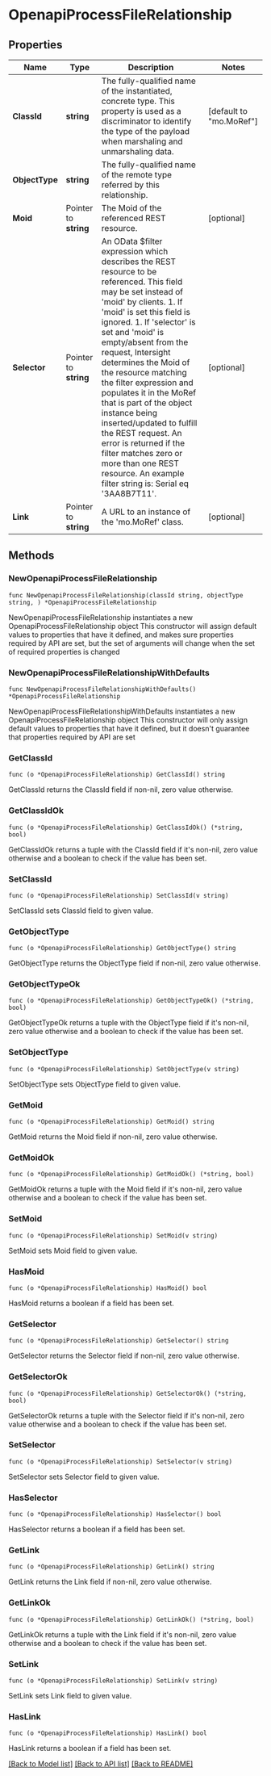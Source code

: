 # OpenapiProcessFileRelationship

## Properties

Name | Type | Description | Notes
------------ | ------------- | ------------- | -------------
**ClassId** | **string** | The fully-qualified name of the instantiated, concrete type. This property is used as a discriminator to identify the type of the payload when marshaling and unmarshaling data. | [default to "mo.MoRef"]
**ObjectType** | **string** | The fully-qualified name of the remote type referred by this relationship. | 
**Moid** | Pointer to **string** | The Moid of the referenced REST resource. | [optional] 
**Selector** | Pointer to **string** | An OData $filter expression which describes the REST resource to be referenced. This field may be set instead of &#39;moid&#39; by clients. 1. If &#39;moid&#39; is set this field is ignored. 1. If &#39;selector&#39; is set and &#39;moid&#39; is empty/absent from the request, Intersight determines the Moid of the resource matching the filter expression and populates it in the MoRef that is part of the object instance being inserted/updated to fulfill the REST request. An error is returned if the filter matches zero or more than one REST resource. An example filter string is: Serial eq &#39;3AA8B7T11&#39;. | [optional] 
**Link** | Pointer to **string** | A URL to an instance of the &#39;mo.MoRef&#39; class. | [optional] 

## Methods

### NewOpenapiProcessFileRelationship

`func NewOpenapiProcessFileRelationship(classId string, objectType string, ) *OpenapiProcessFileRelationship`

NewOpenapiProcessFileRelationship instantiates a new OpenapiProcessFileRelationship object
This constructor will assign default values to properties that have it defined,
and makes sure properties required by API are set, but the set of arguments
will change when the set of required properties is changed

### NewOpenapiProcessFileRelationshipWithDefaults

`func NewOpenapiProcessFileRelationshipWithDefaults() *OpenapiProcessFileRelationship`

NewOpenapiProcessFileRelationshipWithDefaults instantiates a new OpenapiProcessFileRelationship object
This constructor will only assign default values to properties that have it defined,
but it doesn't guarantee that properties required by API are set

### GetClassId

`func (o *OpenapiProcessFileRelationship) GetClassId() string`

GetClassId returns the ClassId field if non-nil, zero value otherwise.

### GetClassIdOk

`func (o *OpenapiProcessFileRelationship) GetClassIdOk() (*string, bool)`

GetClassIdOk returns a tuple with the ClassId field if it's non-nil, zero value otherwise
and a boolean to check if the value has been set.

### SetClassId

`func (o *OpenapiProcessFileRelationship) SetClassId(v string)`

SetClassId sets ClassId field to given value.


### GetObjectType

`func (o *OpenapiProcessFileRelationship) GetObjectType() string`

GetObjectType returns the ObjectType field if non-nil, zero value otherwise.

### GetObjectTypeOk

`func (o *OpenapiProcessFileRelationship) GetObjectTypeOk() (*string, bool)`

GetObjectTypeOk returns a tuple with the ObjectType field if it's non-nil, zero value otherwise
and a boolean to check if the value has been set.

### SetObjectType

`func (o *OpenapiProcessFileRelationship) SetObjectType(v string)`

SetObjectType sets ObjectType field to given value.


### GetMoid

`func (o *OpenapiProcessFileRelationship) GetMoid() string`

GetMoid returns the Moid field if non-nil, zero value otherwise.

### GetMoidOk

`func (o *OpenapiProcessFileRelationship) GetMoidOk() (*string, bool)`

GetMoidOk returns a tuple with the Moid field if it's non-nil, zero value otherwise
and a boolean to check if the value has been set.

### SetMoid

`func (o *OpenapiProcessFileRelationship) SetMoid(v string)`

SetMoid sets Moid field to given value.

### HasMoid

`func (o *OpenapiProcessFileRelationship) HasMoid() bool`

HasMoid returns a boolean if a field has been set.

### GetSelector

`func (o *OpenapiProcessFileRelationship) GetSelector() string`

GetSelector returns the Selector field if non-nil, zero value otherwise.

### GetSelectorOk

`func (o *OpenapiProcessFileRelationship) GetSelectorOk() (*string, bool)`

GetSelectorOk returns a tuple with the Selector field if it's non-nil, zero value otherwise
and a boolean to check if the value has been set.

### SetSelector

`func (o *OpenapiProcessFileRelationship) SetSelector(v string)`

SetSelector sets Selector field to given value.

### HasSelector

`func (o *OpenapiProcessFileRelationship) HasSelector() bool`

HasSelector returns a boolean if a field has been set.

### GetLink

`func (o *OpenapiProcessFileRelationship) GetLink() string`

GetLink returns the Link field if non-nil, zero value otherwise.

### GetLinkOk

`func (o *OpenapiProcessFileRelationship) GetLinkOk() (*string, bool)`

GetLinkOk returns a tuple with the Link field if it's non-nil, zero value otherwise
and a boolean to check if the value has been set.

### SetLink

`func (o *OpenapiProcessFileRelationship) SetLink(v string)`

SetLink sets Link field to given value.

### HasLink

`func (o *OpenapiProcessFileRelationship) HasLink() bool`

HasLink returns a boolean if a field has been set.


[[Back to Model list]](../README.md#documentation-for-models) [[Back to API list]](../README.md#documentation-for-api-endpoints) [[Back to README]](../README.md)


